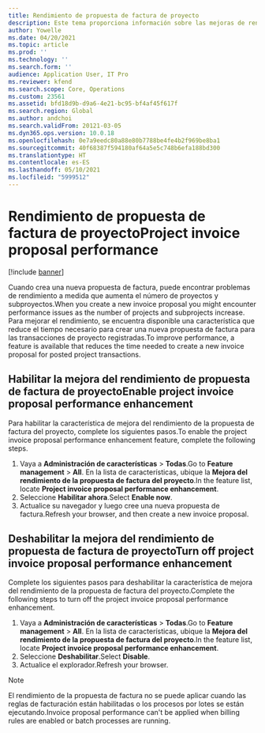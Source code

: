 ```yaml
---
title: Rendimiento de propuesta de factura de proyecto
description: Este tema proporciona información sobre las mejoras de rendimiento de las propuestas de factura del proyecto.
author: Yowelle
ms.date: 04/20/2021
ms.topic: article
ms.prod: ''
ms.technology: ''
ms.search.form: ''
audience: Application User, IT Pro
ms.reviewer: kfend
ms.search.scope: Core, Operations
ms.custom: 23561
ms.assetid: bfd18d9b-d9a6-4e21-bc95-bf4af45f617f
ms.search.region: Global
ms.author: andchoi
ms.search.validFrom: 20121-03-05
ms.dyn365.ops.version: 10.0.18
ms.openlocfilehash: 0e7a9eedc80a88e80b7788be4fe4b2f969be8ba1
ms.sourcegitcommit: 40f68387f594180af64a5e5c748b6efa188bd300
ms.translationtype: HT
ms.contentlocale: es-ES
ms.lasthandoff: 05/10/2021
ms.locfileid: "5999512"
---
```

# <a name="project-invoice-proposal-performance"></a><span data-ttu-id="3fe66-103">Rendimiento de propuesta de factura de proyecto</span><span class="sxs-lookup"><span data-stu-id="3fe66-103">Project invoice proposal performance</span></span>

[!include [banner](../includes/banner.md)]

<span data-ttu-id="3fe66-104">Cuando crea una nueva propuesta de factura, puede encontrar problemas de rendimiento a medida que aumenta el número de proyectos y subproyectos.</span><span class="sxs-lookup"><span data-stu-id="3fe66-104">When you create a new invoice proposal you might encounter performance issues as the number of projects and subprojects increase.</span></span> <span data-ttu-id="3fe66-105">Para mejorar el rendimiento, se encuentra disponible una característica que reduce el tiempo necesario para crear una nueva propuesta de factura para las transacciones de proyecto registradas.</span><span class="sxs-lookup"><span data-stu-id="3fe66-105">To improve performance, a feature is available that reduces the time needed to create a new invoice proposal for posted project transactions.</span></span>

## <a name="enable-project-invoice-proposal-performance-enhancement"></a><span data-ttu-id="3fe66-106">Habilitar la mejora del rendimiento de propuesta de factura de proyecto</span><span class="sxs-lookup"><span data-stu-id="3fe66-106">Enable project invoice proposal performance enhancement</span></span>
<span data-ttu-id="3fe66-107">Para habilitar la característica de mejora del rendimiento de la propuesta de factura del proyecto, complete los siguientes pasos.</span><span class="sxs-lookup"><span data-stu-id="3fe66-107">To enable the project invoice proposal performance enhancement feature, complete the following steps.</span></span>

1.  <span data-ttu-id="3fe66-108">Vaya a **Administración de características** > **Todas**.</span><span class="sxs-lookup"><span data-stu-id="3fe66-108">Go to **Feature management** > **All**.</span></span> <span data-ttu-id="3fe66-109">En la lista de características, ubique la **Mejora del rendimiento de la propuesta de factura del proyecto**.</span><span class="sxs-lookup"><span data-stu-id="3fe66-109">In the feature list, locate **Project invoice proposal performance enhancement**.</span></span>
2.  <span data-ttu-id="3fe66-110">Seleccione **Habilitar ahora**.</span><span class="sxs-lookup"><span data-stu-id="3fe66-110">Select **Enable now**.</span></span>
3.  <span data-ttu-id="3fe66-111">Actualice su navegador y luego cree una nueva propuesta de factura.</span><span class="sxs-lookup"><span data-stu-id="3fe66-111">Refresh your browser, and then create a new invoice proposal.</span></span>

## <a name="turn-off-project-invoice-proposal-performance-enhancement"></a><span data-ttu-id="3fe66-112">Deshabilitar la mejora del rendimiento de propuesta de factura de proyecto</span><span class="sxs-lookup"><span data-stu-id="3fe66-112">Turn off project invoice proposal performance enhancement</span></span>
<span data-ttu-id="3fe66-113">Complete los siguientes pasos para deshabilitar la característica de mejora del rendimiento de la propuesta de factura del proyecto.</span><span class="sxs-lookup"><span data-stu-id="3fe66-113">Complete the following steps to turn off the project invoice proposal performance enhancement.</span></span>

1.  <span data-ttu-id="3fe66-114">Vaya a **Administración de características** > **Todas**.</span><span class="sxs-lookup"><span data-stu-id="3fe66-114">Go to **Feature management** > **All**.</span></span> <span data-ttu-id="3fe66-115">En la lista de características, ubique la **Mejora del rendimiento de la propuesta de factura del proyecto**.</span><span class="sxs-lookup"><span data-stu-id="3fe66-115">In the feature list, locate **Project invoice proposal performance enhancement**.</span></span>
2.  <span data-ttu-id="3fe66-116">Seleccione **Deshabilitar**.</span><span class="sxs-lookup"><span data-stu-id="3fe66-116">Select **Disable**.</span></span>
3.  <span data-ttu-id="3fe66-117">Actualice el explorador.</span><span class="sxs-lookup"><span data-stu-id="3fe66-117">Refresh your browser.</span></span>

> [!NOTE]
> <span data-ttu-id="3fe66-118">El rendimiento de la propuesta de factura no se puede aplicar cuando las reglas de facturación están habilitadas o los procesos por lotes se están ejecutando.</span><span class="sxs-lookup"><span data-stu-id="3fe66-118">Invoice proposal performance can't be applied when billing rules are enabled or batch processes are running.</span></span>
